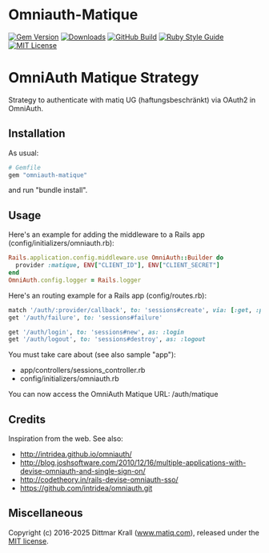 # Omniauth-Matique

[![Gem Version](https://img.shields.io/gem/v/omniauth-matique?color=168AFE&logo=rubygems&logoColor=FE1616)](https://rubygems.org/gems/omniauth-matique)
[![Downloads](https://img.shields.io/gem/dt/omniauth-matique?color=168AFE&logo=rubygems&logoColor=FE1616)](https://rubygems.org/gems/omniauth-matique)
[![GitHub Build](https://img.shields.io/github/actions/workflow/status/matique/omniauth-matique/rake.yml?logo=github)](https://github.com/matique/omniauth-matique/actions/workflows/rake.yml)
[![Ruby Style Guide](https://img.shields.io/badge/code_style-standard-brightgreen.svg)](https://github.com/standardrb/standard)
[![MIT License](https://img.shields.io/badge/license-MIT-blue.svg)](http://choosealicense.com/licenses/mit/)

# OmniAuth Matique Strategy

Strategy to authenticate with matiq UG (haftungsbeschränkt)
via OAuth2 in OmniAuth.

## Installation

As usual:
```ruby
# Gemfile
gem "omniauth-matique"
```
and run "bundle install".

## Usage

Here's an example for adding the middleware to a
Rails app (config/initializers/omniauth.rb):

```ruby
Rails.application.config.middleware.use OmniAuth::Builder do
  provider :matique, ENV["CLIENT_ID"], ENV["CLIENT_SECRET"]
end
OmniAuth.config.logger = Rails.logger
```

Here's an routing example for a Rails app (config/routes.rb):

```ruby
match '/auth/:provider/callback', to: 'sessions#create', via: [:get, :post]
get '/auth/failure', to: 'sessions#failure'

get '/auth/login', to: 'sessions#new', as: :login
get '/auth/logout', to: 'sessions#destroy', as: :logout
```

You must take care about (see also sample "app"):
- app/controllers/sessions_controller.rb
- config/initializers/omniauth.rb

You can now access the OmniAuth Matique URL: /auth/matique


## Credits

Inspiration from the web.
See also:

- http://intridea.github.io/omniauth/
- http://blog.joshsoftware.com/2010/12/16/multiple-applications-with-devise-omniauth-and-single-sign-on/
- http://codetheory.in/rails-devise-omniauth-sso/
- https://github.com/intridea/omniauth.git

## Miscellaneous

Copyright (c) 2016-2025 Dittmar Krall (www.matiq.com),
released under the [MIT license](https://opensource.org/licenses/MIT).
